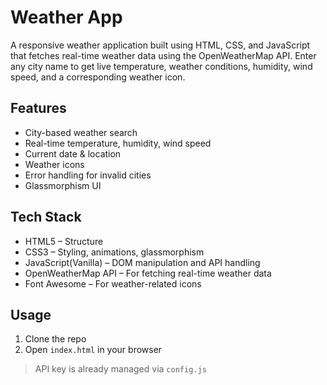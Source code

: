 # Weather App

A responsive weather application built using HTML, CSS, and JavaScript that fetches real-time weather data using the OpenWeatherMap API. Enter any city name to get live temperature, weather conditions, humidity, wind speed, and a corresponding weather icon.



## Features

- City-based weather search  
- Real-time temperature, humidity, wind speed  
- Current date & location  
- Weather icons  
- Error handling for invalid cities  
- Glassmorphism UI



## Tech Stack

- HTML5 – Structure
- CSS3 – Styling, animations, glassmorphism
- JavaScript(Vanilla) – DOM manipulation and API handling
- OpenWeatherMap API – For fetching real-time weather data 
- Font Awesome – For weather-related icons



## Usage

1. Clone the repo  
2. Open `index.html` in your browser  

>API key is already managed via `config.js`